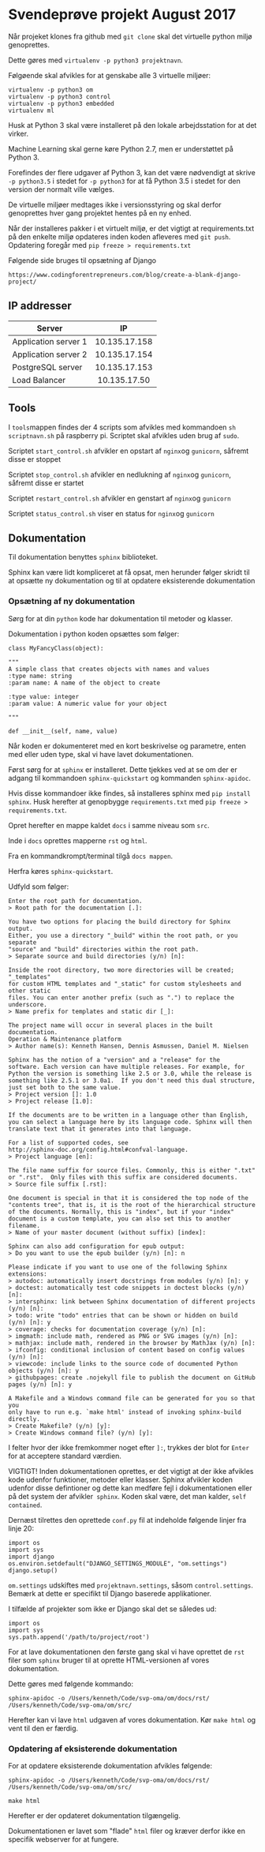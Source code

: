 # Svendeprøve projekt August 2017

Når projeket klones fra github med `git clone` skal det virtuelle python miljø genoprettes.

Dette gøres med `virtualenv -p python3 projektnavn`.

Følgøende skal afvikles for at genskabe alle 3 virtuelle miljøer:
```
virtualenv -p python3 om
virtualenv -p python3 control
virtualenv -p python3 embedded
virtualenv ml
```

Husk at Python 3 skal være installeret på den lokale arbejdsstation for at det virker.

Machine Learning skal gerne køre Python 2.7, men er understøttet på Python 3.

Forefindes der flere udgaver af Python 3, kan det være nødvendigt at skrive `-p python3.5` i stedet for `-p python3` for at få Python 3.5 i stedet for den version der normalt ville vælges.

De virtuelle miljøer medtages ikke i versionsstyring og skal derfor genoprettes hver gang projektet hentes på en ny enhed.

Når der installeres pakker i et virtuelt miljø, er det vigtigt at requirements.txt på den enkelte miljø opdateres inden koden afleveres med `git push`.
Opdatering foregår med `pip freeze > requirements.txt`

Følgende side bruges til opsætning af Django
```
https://www.codingforentrepreneurs.com/blog/create-a-blank-django-project/
```
## IP addresser
| Server        | IP            |
| ------------- |:-------------:|
| Application server 1 |10.135.17.158 |
| Application server 2 |10.135.17.154 |
| PostgreSQL server |10.135.17.153 |
| Load Balancer |10.135.17.50 |

## Tools
I `tools`mappen findes der 4 scripts som afvikles med kommandoen `sh scriptnavn.sh` på raspberry pi. Scriptet skal afvikles uden brug af `sudo`.

Scriptet `start_control.sh` afvikler en opstart af `nginx`og `gunicorn`, såfremt disse er stoppet

Scriptet `stop_control.sh` afvikler en nedlukning af `nginx`og `gunicorn`, såfremt disse er startet

Scriptet `restart_control.sh` afvikler en genstart af `nginx`og `gunicorn`

Scriptet `status_control.sh` viser en status for `nginx`og `gunicorn`


## Dokumentation
Til dokumentation benyttes `sphinx` biblioteket.

Sphinx kan være lidt kompliceret at få opsat, men herunder følger skridt til at opsætte ny dokumentation og til at opdatere eksisterende dokumentation

### Opsætning af ny dokumentation
Sørg for at din `python` kode har dokumentation til metoder og klasser.

Dokumentation i python koden opsættes som følger:

```
class MyFancyClass(object):

"""
A simple class that creates objects with names and values
:type name: string
:param name: A name of the object to create

:type value: integer
:param value: A numeric value for your object

"""

def __init__(self, name, value)
```

Når koden er dokumenteret med en kort beskrivelse og parametre, enten med eller uden type, skal vi have lavet dokumentationen.

Først sørg for at `sphinx` er installeret. Dette tjekkes ved at se om der er adgang til kommandoen `sphinx-quickstart` og kommanden `sphinx-apidoc`.

Hvis disse kommandoer ikke findes, så installeres sphinx med `pip install sphinx`. Husk herefter at genopbygge `requirements.txt` med `pip freeze > requirements.txt`.

Opret herefter en mappe kaldet `docs` i samme niveau som `src`.

Inde i `docs` oprettes mapperne `rst` og `html`.

Fra en kommandkrompt/terminal tilgå `docs mappen`.

Herfra køres `sphinx-quickstart`.

Udfyld som følger:
```
Enter the root path for documentation.
> Root path for the documentation [.]:

You have two options for placing the build directory for Sphinx output.
Either, you use a directory "_build" within the root path, or you separate
"source" and "build" directories within the root path.
> Separate source and build directories (y/n) [n]:

Inside the root directory, two more directories will be created; "_templates"
for custom HTML templates and "_static" for custom stylesheets and other static
files. You can enter another prefix (such as ".") to replace the underscore.
> Name prefix for templates and static dir [_]:

The project name will occur in several places in the built documentation.
Operation & Maintenance platform
> Author name(s): Kenneth Hansen, Dennis Asmussen, Daniel M. Nielsen

Sphinx has the notion of a "version" and a "release" for the
software. Each version can have multiple releases. For example, for
Python the version is something like 2.5 or 3.0, while the release is
something like 2.5.1 or 3.0a1.  If you don't need this dual structure,
just set both to the same value.
> Project version []: 1.0
> Project release [1.0]:

If the documents are to be written in a language other than English,
you can select a language here by its language code. Sphinx will then
translate text that it generates into that language.

For a list of supported codes, see
http://sphinx-doc.org/config.html#confval-language.
> Project language [en]:

The file name suffix for source files. Commonly, this is either ".txt"
or ".rst".  Only files with this suffix are considered documents.
> Source file suffix [.rst]:

One document is special in that it is considered the top node of the
"contents tree", that is, it is the root of the hierarchical structure
of the documents. Normally, this is "index", but if your "index"
document is a custom template, you can also set this to another filename.
> Name of your master document (without suffix) [index]:

Sphinx can also add configuration for epub output:
> Do you want to use the epub builder (y/n) [n]: n

Please indicate if you want to use one of the following Sphinx extensions:
> autodoc: automatically insert docstrings from modules (y/n) [n]: y
> doctest: automatically test code snippets in doctest blocks (y/n) [n]:
> intersphinx: link between Sphinx documentation of different projects (y/n) [n]:
> todo: write "todo" entries that can be shown or hidden on build (y/n) [n]: y
> coverage: checks for documentation coverage (y/n) [n]:
> imgmath: include math, rendered as PNG or SVG images (y/n) [n]:
> mathjax: include math, rendered in the browser by MathJax (y/n) [n]:
> ifconfig: conditional inclusion of content based on config values (y/n) [n]:
> viewcode: include links to the source code of documented Python objects (y/n) [n]: y
> githubpages: create .nojekyll file to publish the document on GitHub pages (y/n) [n]: y

A Makefile and a Windows command file can be generated for you so that you
only have to run e.g. `make html' instead of invoking sphinx-build
directly.
> Create Makefile? (y/n) [y]:
> Create Windows command file? (y/n) [y]:
```

I felter hvor der ikke fremkommer noget efter `]:`, trykkes der blot for `Enter` for at acceptere standard værdien.

VIGTIGT!
Inden dokumentationen oprettes, er det vigtigt at der ikke afvikles kode udenfor funktioner, metoder eller klasser. Sphinx afvikler koden udenfor disse defintioner og dette kan medføre fejl i dokumentationen eller på det system der afvikler` sphinx`. Koden skal være, det man kalder, `self contained`.

Dernæst tilrettes den oprettede `conf.py` fil at indeholde følgende linjer fra linje 20:
```
import os
import sys
import django
os.environ.setdefault("DJANGO_SETTINGS_MODULE", "om.settings")
django.setup()
```

`om.settings` udskiftes med `projektnavn.settings`, såsom `control.settings`. Bemærk at dette er specifikt til Django baserede applikationer.

I tilfælde af projekter som ikke er Django skal det se således ud:
```
import os
import sys
sys.path.append('/path/to/project/root')
```

For at lave dokumentationen den første gang skal vi have oprettet de `rst` filer som `sphinx` bruger til at oprette HTML-versionen af vores dokumentation.

Dette gøres med følgende kommando:

```
sphinx-apidoc -o /Users/kenneth/Code/svp-oma/om/docs/rst/ /Users/kenneth/Code/svp-oma/om/src/
```

Herefter kan vi lave `html` udgaven af vores dokumentation. Kør `make html` og vent til den er færdig.

### Opdatering af eksisterende dokumentation
For at opdatere eksisterende dokumentation afvikles følgende:
```
sphinx-apidoc -o /Users/kenneth/Code/svp-oma/om/docs/rst/ /Users/kenneth/Code/svp-oma/om/src/

make html
```

Herefter er der opdateret dokumentation tilgængelig.

Dokumentationen er lavet som "flade" `html` filer og kræver derfor ikke en specifik webserver for at fungere.
